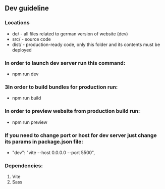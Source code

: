 ## Dev guideline

### Locations
- de/ - all files related to german version of website (dev)
- src/ - source code
- dist/ - production-ready code, only this folder and its contents must be deployed

### In order to launch dev server run this command:
- npm run dev

### 3In order to build bundles for production run:
- npm run build

### In order to preview website from production build run:
- npm run preview

### If you need to change port or host for dev server just change its params in package.json file:
- "dev": "vite --host 0.0.0.0 --port 5500",

### Dependencies:

1. Vite
2. Sass